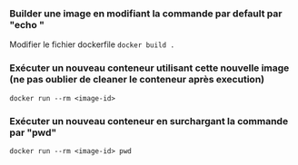 
### Builder une image en modifiant la commande par default par "echo <votre-nom>"
Modifier le fichier dockerfile
```docker build .```

### Exécuter un nouveau conteneur utilisant cette nouvelle image (ne pas oublier de cleaner le conteneur après execution)
```docker run --rm <image-id>```

### Exécuter un nouveau conteneur en surchargant la commande par "pwd"
```docker run --rm <image-id> pwd```
